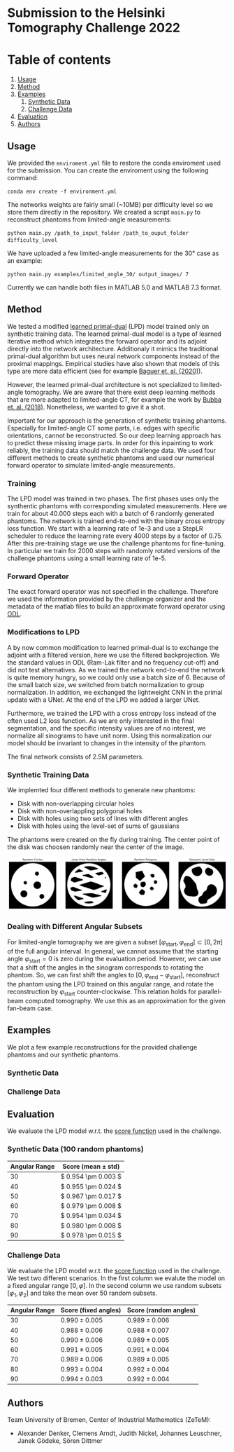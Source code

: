 # Submission to the Helsinki Tomography Challenge 2022

# Table of contents
1. [Usage](#usage)
2. [Method](#method)
3. [Examples](#examples)
    1. [Synthetic Data](#syntheticdata)
    2. [Challenge Data](#challengedata)
4. [Evaluation](#evaluation)
5. [Authors](#authors)

## Usage

We provided the `enviroment.yml` file to restore the conda enviroment used for the submission. You can create the enviroment using the following command:

```
conda env create -f environment.yml
```

The networks weights are fairly small (~10MB) per difficulty level so we store them directly in the repository. We created a script `main.py` to reconstruct phantoms from limited-angle measurements: 

```
python main.py /path_to_input_folder /path_to_ouput_folder difficulty_level
```

We have uploaded a few limited-angle measurements for the 30° case as an example: 

```
python main.py examples/limited_angle_30/ output_images/ 7
```

Currently we can handle both files in MATLAB 5.0 and MATLAB 7.3 format.


## Method

We tested a modified [learned primal-dual](https://arxiv.org/abs/1707.06474) (LPD) model trained only on synthetic training data. The learned primal-dual model is a type of learned iterative method which integrates the forward operator and its adjoint directly into the network architecture. Additionaly it mimics the traditional primal-dual algorithm but uses neural network components instead of the proximal mappings. Empirical studies have also shown that models of this type are more data efficient (see for example [Baguer et. al. (2020)](https://iopscience.iop.org/article/10.1088/1361-6420/aba415)). 

However, the learned primal-dual architecture is not specialized to limited-angle tomography. We are aware that there exist deep learning methods that are more adapted to limited-angle CT, for example the work by [Bubba et. al. (2018)](https://arxiv.org/abs/1811.04602). Nonetheless, we wanted to give it a shot. 

Important for our approach is the generation of synthetic training phantoms. Especially for limited-angle CT some parts, i.e. edges with specific orientations, cannot be reconstructed. So our deep learning approach has to predict these missing image parts. In order for this inpainting to work reliably, the training data should match the challenge data. We used four different methods to create synthetic phantoms and used our numerical forward operator to simulate limited-angle measurements. 

### Training

The LPD model was trained in two phases. The first phases uses only the synthentic phantoms with corresponding simulated measurements. Here we train for about 40.000 steps each with a batch of 6 randomly generated phantoms. The network is trained end-to-end with the binary cross entropy loss function. We start with a learning rate of 1e-3 and use a StepLR scheduler to reduce the learning rate every 4000 steps by a factor of 0.75. After this pre-training stage we use the challenge phantoms for fine-tuning. In particular we train for 2000 steps with randomly rotated versions of the challenge phantoms using a small learning rate of 1e-5.


### Forward Operator 

The exact forward operator was not specified in the challenge. Therefore we used the information provided by the challenge organizer and the metadata of the matlab files to build an approximate forward operator using [ODL](https://odlgroup.github.io/odl/). 

### Modifications to LPD

A by now common modification to learned primal-dual is to exchange the adjoint with a filtered version, here we use the filtered backprojection. We the standard values in ODL (Ram-Lak filter and no frequency cut-off) and did not test alternatives. As we trained the network end-to-end the network is quite memory hungry, so we could only use a batch size of 6. Because of the small batch size, we switched from batch normalization to group normalization. In addition, we exchanged the lightweight CNN in the primal update with a UNet. At the end of the LPD we added a larger UNet.

Furthermore, we trained the LPD with a cross entropy loss instead of the often used L2 loss function. As we are only interested in the final segmentation, and the specific intensity values are of no interest, we normalize all sinograms to have unit norm. Using this normalization our model should be invariant to changes in the intensity of the phantom. 

The final network consists of 2.5M parameters.

### Synthetic Training Data

We implemted four different methods to generate new phantoms: 
- Disk with non-overlapping circular holes 
- Disk with non-overlappling polygonal holes
- Disk with holes using two sets of lines with different angles
- Disk with holes using the level-set of sums of gaussians

The phantoms were created on the fly during training. The center point of the disk was choosen randomly near the center of the image. 

![Examples of synthetic phantoms used for training](images/SyntheticTrainingData.png)

### Dealing with Different Angular Subsets

For limited-angle tomography we are given a subset $[\varphi_\text{start}, \varphi_\text{end}] \subset [0, 2\pi]$ of the full angular interval. In general, we cannot assume that the starting angle $\varphi_\text{start}=0$ is zero during the evaluation period. However, we can use that a shift of the angles in the sinogram corresponds to rotating the phantom. So, we can first shift the angles to $[0, \varphi_\text{end} - \varphi_\text{start}]$, reconstruct the phantom using the 
LPD trained on this angular range, and rotate the reconstruction by $\varphi_\text{start}$ counter-clockwise. This relation holds for parallel-beam computed tomography. We use this as an approximation for the given fan-beam case.

## Examples

We plot a few example reconstructions for the provided challenge phantoms and our synthetic phantoms.

<div id="syntheticdata"/>

### Synthetic Data 

<div id="challengedata"/>

### Challenge Data 

## Evaluation

We evaluate the LPD model w.r.t. the [score function](https://www.fips.fi/HTCrules.php#anchor1) used in the challenge.

### Synthetic Data (100 random phantoms)

| Angular Range | Score (mean $\pm$ std) |
|---------------|------------------------|
| 30            | $ 0.954 \pm 0.003 $    |
| 40            | $ 0.955 \pm 0.024 $    |
| 50            | $ 0.967 \pm 0.017 $    |
| 60            | $ 0.979 \pm 0.008 $    |
| 70            | $ 0.954 \pm 0.034 $    |
| 80            | $ 0.980 \pm 0.008 $    |
| 90            | $ 0.978 \pm 0.015 $    |


### Challenge Data

We evaluate the LPD model w.r.t. the [score function](https://www.fips.fi/HTCrules.php#anchor1) used in the challenge. We test two different scenarios. In the first column we evalute the model on a fixed angular range $[0, \varphi]$. In the second column we use random subsets $[\varphi_1, \varphi_2]$ and take the mean over 50 random subsets.


| Angular Range | Score (fixed angles) | Score (random angles) |
|---------------|----------------------|-----------------------|
| 30            |   $0.990 \pm 0.005$  | $0.989 \pm 0.006$     |
| 40            |   $0.988 \pm 0.006$  | $0.988 \pm 0.007$     |
| 50            |   $0.990 \pm 0.006$  | $0.989 \pm 0.005$     |
| 60            |   $0.991 \pm 0.005$  | $0.991 \pm 0.004$     |
| 70            |   $0.989 \pm 0.006$  | $0.989 \pm 0.005$     |
| 80            |   $0.993 \pm 0.004$  | $0.992 \pm 0.004$     |
| 90            |   $0.994 \pm 0.003$  | $0.992 \pm 0.004$     |

## Authors

Team University of Bremen, Center of Industrial Mathematics (ZeTeM): 

- Alexander Denker, Clemens Arndt, Judith Nickel, Johannes Leuschner, Janek Gödeke, Sören Dittmer